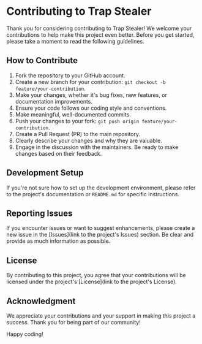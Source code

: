 # Contributing to Trap Stealer

Thank you for considering contributing to Trap Stealer! We welcome your contributions to help make this project even better. Before you get started, please take a moment to read the following guidelines.

## How to Contribute

1. Fork the repository to your GitHub account.
2. Create a new branch for your contribution: `git checkout -b feature/your-contribution`.
3. Make your changes, whether it's bug fixes, new features, or documentation improvements.
4. Ensure your code follows our coding style and conventions.
5. Make meaningful, well-documented commits.
6. Push your changes to your fork: `git push origin feature/your-contribution`.
7. Create a Pull Request (PR) to the main repository.
8. Clearly describe your changes and why they are valuable.
9. Engage in the discussion with the maintainers. Be ready to make changes based on their feedback.

## Development Setup

If you're not sure how to set up the development environment, please refer to the project's documentation or `README.md` for specific instructions.

## Reporting Issues

If you encounter issues or want to suggest enhancements, please create a new issue in the [Issues](link to the project's Issues) section. Be clear and provide as much information as possible.

## License

By contributing to this project, you agree that your contributions will be licensed under the project's [License](link to the project's License).

## Acknowledgment

We appreciate your contributions and your support in making this project a success. Thank you for being part of our community!

Happy coding!
